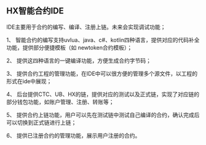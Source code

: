 ## HX智能合约IDE

IDE主要用于合约的编写、编译、注册上链。未来会实现调试功能；

1、	智能合约的编写支持uvlua、java、c#、kotlin四种语言，提供对应的代码补全功能，提供部分便捷模板（如 newtoken合约模板）；

2、	提供这四种语言的一键编译功能，方便生成合约字节码；

3、	提供合约工程的管理功能，在IDE中可以很方便的管理多个源文件，以工程的形式在ide中展现；

4、	后台提供CTC、UB、HX的链，提供对应的测试以及正式链，实现了对应链的部分钱包功能，如账户管理、注册、转账等；

5、	提供合约上链功能，用户可以先在测试链中测试自己编译的合约，确认完成后可以切换到正式链进行上链；

6、	提供已注册合约的管理功能，展示用户注册的合约。
 
